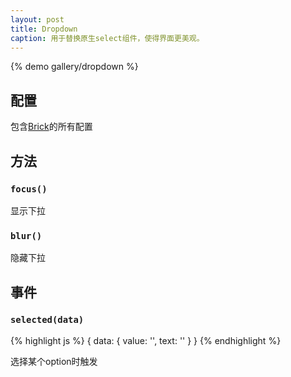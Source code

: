 ```yaml
---
layout: post
title: Dropdown
caption: 用于替换原生select组件，使得界面更美观。
---
```


{% demo gallery/dropdown %}

## 配置

包含[Brick](/brix/core/brick)的所有配置

## 方法

### `focus()`

显示下拉

### `blur()`

隐藏下拉

## 事件

### `selected(data)`

{% highlight js %}
{
    data: {
        value: '',
        text: ''
    }
}
{% endhighlight %}

选择某个option时触发
